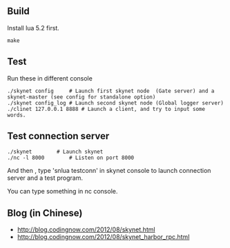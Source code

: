 ## Build

Install lua 5.2 first.

```
make
```

## Test

Run these in different console

```
./skynet config		# Launch first skynet node  (Gate server) and a skynet-master (see config for standalone option)
./skynet config_log	# Launch second skynet node (Global logger server)
./clinet 127.0.0.1 8888	# Launch a client, and try to input some words.
```

## Test connection server

```
./skynet 		# Launch skynet
./nc -l 8000		# Listen on port 8000 
```

And then , type 'snlua testconn' in skynet console to launch connection server and a test program.

You can type something in nc console.

## Blog (in Chinese)

* http://blog.codingnow.com/2012/08/skynet.html
* http://blog.codingnow.com/2012/08/skynet_harbor_rpc.html
